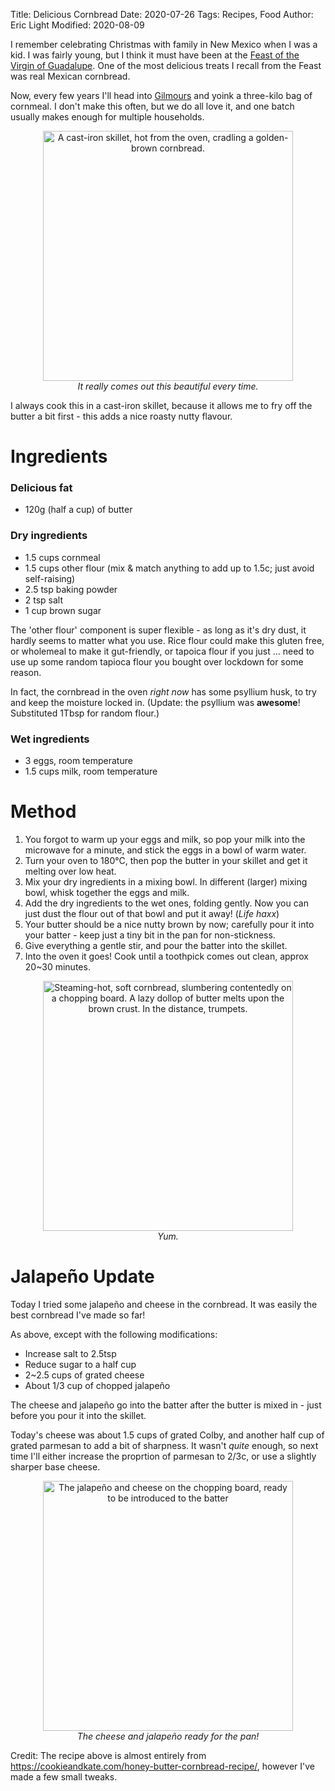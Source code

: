 Title: Delicious Cornbread
Date: 2020-07-26
Tags: Recipes, Food
Author: Eric Light
Modified: 2020-08-09

I remember celebrating Christmas with family in New Mexico when I was a kid.  I was fairly young, but I think it must have been at the [Feast of the Virgin of Guadalupe](https://en.wikipedia.org/wiki/Christmas_in_Mexico#Feast_of_the_Virgin_of_Guadalupe).  One of the most delicious treats I recall from the Feast was real Mexican cornbread.

Now, every few years I'll head into [Gilmours](https://www.gilmours.co.nz/) and yoink a three-kilo bag of cornmeal.  I don't make this often, but we do all love it, and one batch usually makes enough for multiple households.

<figure align="center">
  <img src="{static}/images/Food/cornbread.jpg" width="400" alt="A cast-iron skillet, hot from the oven, cradling a golden-brown cornbread."/>
  <figcaption><em>It really comes out this beautiful every time.</em></figcaption>
</figure>

I always cook this in a cast-iron skillet, because it allows me to fry off the butter a bit first - this adds a nice roasty nutty flavour.


Ingredients
===========

### Delicious fat
* 120g (half a cup) of butter

### Dry ingredients
* 1.5 cups cornmeal
* 1.5 cups other flour (mix & match anything to add up to 1.5c; just avoid self-raising)
* 2.5 tsp baking powder
* 2 tsp salt
* 1 cup brown sugar

The 'other flour' component is super flexible - as long as it's dry dust, it hardly seems to matter what you use.  Rice flour could make this gluten free, or wholemeal to make it gut-friendly, or tapoica flour if you just ... need to use up some random tapioca flour you bought over lockdown for some reason.

In fact, the cornbread in the oven _right now_ has some psyllium husk, to try and keep the moisture locked in.  (Update: the psyllium was **awesome**!  Substituted 1Tbsp for random flour.)

### Wet ingredients
* 3 eggs, room temperature
* 1.5 cups milk, room temperature

Method
======

1. You forgot to warm up your eggs and milk, so pop your milk into the microwave for a minute, and stick the eggs in a bowl of warm water.
1. Turn your oven to 180°C, then pop the butter in your skillet and get it melting over low heat.
1. Mix your dry ingredients in a mixing bowl.  In different (larger) mixing bowl, whisk together the eggs and milk.
1. Add the dry ingredients to the wet ones, folding gently.  Now you can just dust the flour out of that bowl and put it away! (_Life haxx_)
1. Your butter should be a nice nutty brown by now; carefully pour it into your batter - keep just a tiny bit in the pan for non-stickness.
1. Give everything a gentle stir, and pour the batter into the skillet.
1. Into the oven it goes!  Cook until a toothpick comes out clean, approx 20~30 minutes.


<figure align="center">
  <img src="{static}/images/Food/cornbread-action.jpg" width="400" alt="Steaming-hot, soft cornbread, slumbering contentedly on a chopping board.  A lazy dollop of butter melts upon the brown crust.  In the distance, trumpets."/>
  <figcaption><em>Yum.</em></figcaption>
</figure>


Jalapeño Update
=========

Today I tried some jalapeño and cheese in the cornbread.  It was easily the best cornbread I've made so far!  

As above, except with the following modifications:

* Increase salt to 2.5tsp
* Reduce sugar to a half cup
* 2~2.5 cups of grated cheese
* About 1/3 cup of chopped jalapeño

The cheese and jalapeño go into the batter after the butter is mixed in - just before you pour it into the skillet.

Today's cheese was about 1.5 cups of grated Colby, and another half cup of grated parmesan to add a bit of sharpness.  It wasn't _quite_ enough, so next time I'll either increase the proprtion of parmesan to 2/3c, or use a slightly sharper base cheese.

<figure align="center">
  <img src="{static}/images/Food/cornbread-cheese.jpg" width="400" alt="The jalapeño and cheese on the chopping board, ready to be introduced to the batter"/>
  <figcaption><em>The cheese and jalapeño ready for the pan!</em></figcaption>
</figure>

Credit:  The recipe above is almost entirely from <https://cookieandkate.com/honey-butter-cornbread-recipe/>, however I've made a few small tweaks.
